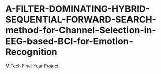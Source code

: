 # A-FILTER-DOMINATING-HYBRID-SEQUENTIAL-FORWARD-SEARCH-method-for-Channel-Selection-in-EEG-based-BCI-for-Emotion-Recognition
M.Tech Final Year Project
